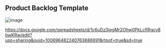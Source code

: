 ## Product Backlog Template

![image](https://user-images.githubusercontent.com/44178039/129715859-3661840e-68f9-4310-b2b8-b9130f767d68.png)


https://docs.google.com/spreadsheets/d/1c6uDz3iegMr2Ohw0PkLcfIRgcy8bwKRw/edit?usp=sharing&ouid=100696482240763686691&rtpof=true&sd=true
